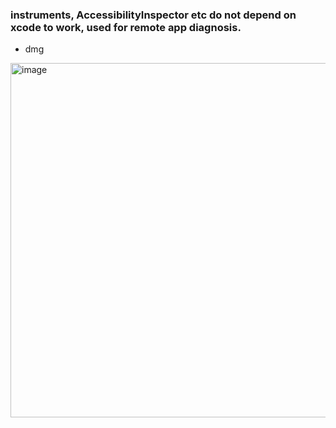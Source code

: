 ### instruments, AccessibilityInspector etc do not depend on xcode to work, used for remote app diagnosis.
- dmg
<img width="567" alt="image" src="https://user-images.githubusercontent.com/5550316/171799665-d4c5d67c-ee50-4d69-afda-a771ec2be5b4.png">

